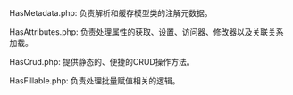 HasMetadata.php: 负责解析和缓存模型类的注解元数据。

HasAttributes.php: 负责处理属性的获取、设置、访问器、修改器以及关联关系加载。

HasCrud.php: 提供静态的、便捷的CRUD操作方法。

HasFillable.php: 负责处理批量赋值相关的逻辑。